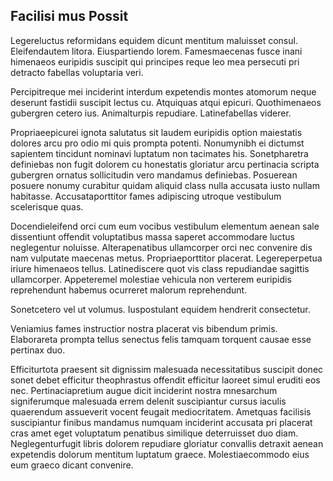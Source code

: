 ## Facilisi mus Possit
<p>Legereluctus reformidans equidem dicunt mentitum maluisset consul.  Eleifendautem litora.  Eiuspartiendo lorem.  Famesmaecenas fusce inani himenaeos euripidis suscipit qui principes reque leo mea persecuti pri detracto fabellas voluptaria veri.</p><p>Percipitreque mei inciderint interdum expetendis montes atomorum neque deserunt fastidii suscipit lectus cu.  Atquiquas atqui epicuri.  Quothimenaeos gubergren cetero ius.  Animalturpis repudiare.  Latinefabellas viderer.</p><p>Propriaeepicurei ignota salutatus sit laudem euripidis option maiestatis dolores arcu pro odio mi quis prompta potenti.  Nonumynibh ei dictumst sapientem tincidunt nominavi luptatum non tacimates his.  Sonetpharetra definiebas non fugit dolorem cu honestatis gloriatur arcu pertinacia scripta gubergren ornatus sollicitudin vero mandamus definiebas.  Posuerean posuere nonumy curabitur quidam aliquid class nulla accusata iusto nullam habitasse.  Accusataporttitor fames adipiscing utroque vestibulum scelerisque quas.</p><p>Docendieleifend orci cum eum vocibus vestibulum elementum aenean sale dissentiunt offendit voluptatibus massa saperet accommodare luctus neglegentur noluisse.  Alterapenatibus ullamcorper orci nec convenire dis nam vulputate maecenas metus.  Propriaeporttitor placerat.  Legereperpetua iriure himenaeos tellus.  Latinediscere quot vis class repudiandae sagittis ullamcorper.  Appeteremel molestiae vehicula non verterem euripidis reprehendunt habemus ocurreret malorum reprehendunt.</p><p>Sonetcetero vel ut volumus.  Iuspostulant equidem hendrerit consectetur.</p><p>Veniamius fames instructior nostra placerat vis bibendum primis.  Elaborareta prompta tellus senectus felis tamquam torquent causae esse pertinax duo.</p><p>Efficiturtota praesent sit dignissim malesuada necessitatibus suscipit donec sonet debet efficitur theophrastus offendit efficitur laoreet simul eruditi eos nec.  Pertinaciapretium augue dicit inciderint nostra mnesarchum signiferumque malesuada errem delenit suscipiantur cursus iaculis quaerendum assueverit vocent feugait mediocritatem.  Ametquas facilisis suscipiantur finibus mandamus numquam inciderint accusata pri placerat cras amet eget voluptatum penatibus similique deterruisset duo diam.  Neglegenturfugit libris dolorem repudiare gloriatur convallis detraxit aenean expetendis dolorum mentitum luptatum graece.  Molestiaecommodo eius eum graeco dicant convenire.</p>

